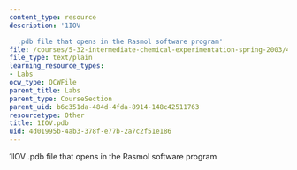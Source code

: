 ```yaml
---
content_type: resource
description: '1IOV

  .pdb file that opens in the Rasmol software program'
file: /courses/5-32-intermediate-chemical-experimentation-spring-2003/4d01995b4ab3378fe77b2a7c2f51e186_1IOV.pdb
file_type: text/plain
learning_resource_types:
- Labs
ocw_type: OCWFile
parent_title: Labs
parent_type: CourseSection
parent_uid: b6c351da-484d-4fda-8914-148c42511763
resourcetype: Other
title: 1IOV.pdb
uid: 4d01995b-4ab3-378f-e77b-2a7c2f51e186
---
```

1IOV
.pdb file that opens in the Rasmol software program

